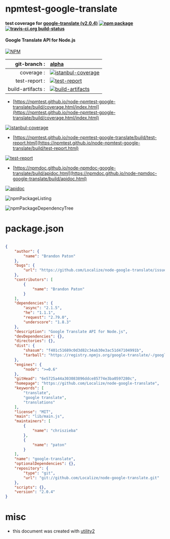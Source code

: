 # npmtest-google-translate

#### test coverage for  [google-translate (v2.0.4)](https://github.com/Localize/node-google-translate)  [![npm package](https://img.shields.io/npm/v/npmtest-google-translate.svg?style=flat-square)](https://www.npmjs.org/package/npmtest-google-translate) [![travis-ci.org build-status](https://api.travis-ci.org/npmtest/node-npmtest-google-translate.svg)](https://travis-ci.org/npmtest/node-npmtest-google-translate)

#### Google Translate API for Node.js

[![NPM](https://nodei.co/npm/google-translate.png?downloads=true&downloadRank=true&stars=true)](https://www.npmjs.com/package/google-translate)

| git-branch : | [alpha](https://github.com/npmtest/node-npmtest-google-translate/tree/alpha)|
|--:|:--|
| coverage : | [![istanbul-coverage](https://npmtest.github.io/node-npmtest-google-translate/build/coverage.badge.svg)](https://npmtest.github.io/node-npmtest-google-translate/build/coverage.html/index.html)|
| test-report : | [![test-report](https://npmtest.github.io/node-npmtest-google-translate/build/test-report.badge.svg)](https://npmtest.github.io/node-npmtest-google-translate/build/test-report.html)|
| build-artifacts : | [![build-artifacts](https://npmtest.github.io/node-npmtest-google-translate/glyphicons_144_folder_open.png)](https://github.com/npmtest/node-npmtest-google-translate/tree/gh-pages/build)|

- [https://npmtest.github.io/node-npmtest-google-translate/build/coverage.html/index.html](https://npmtest.github.io/node-npmtest-google-translate/build/coverage.html/index.html)

[![istanbul-coverage](https://npmtest.github.io/node-npmtest-google-translate/build/screenCapture.buildCi.browser.%252Ftmp%252Fbuild%252Fcoverage.lib.html.png)](https://npmtest.github.io/node-npmtest-google-translate/build/coverage.html/index.html)

- [https://npmtest.github.io/node-npmtest-google-translate/build/test-report.html](https://npmtest.github.io/node-npmtest-google-translate/build/test-report.html)

[![test-report](https://npmtest.github.io/node-npmtest-google-translate/build/screenCapture.buildCi.browser.%252Ftmp%252Fbuild%252Ftest-report.html.png)](https://npmtest.github.io/node-npmtest-google-translate/build/test-report.html)

- [https://npmdoc.github.io/node-npmdoc-google-translate/build/apidoc.html](https://npmdoc.github.io/node-npmdoc-google-translate/build/apidoc.html)

[![apidoc](https://npmdoc.github.io/node-npmdoc-google-translate/build/screenCapture.buildCi.browser.%252Ftmp%252Fbuild%252Fapidoc.html.png)](https://npmdoc.github.io/node-npmdoc-google-translate/build/apidoc.html)

![npmPackageListing](https://npmtest.github.io/node-npmtest-google-translate/build/screenCapture.npmPackageListing.svg)

![npmPackageDependencyTree](https://npmtest.github.io/node-npmtest-google-translate/build/screenCapture.npmPackageDependencyTree.svg)



# package.json

```json

{
    "author": {
        "name": "Brandon Paton"
    },
    "bugs": {
        "url": "https://github.com/Localize/node-google-translate/issues"
    },
    "contributors": [
        {
            "name": "Brandon Paton"
        }
    ],
    "dependencies": {
        "async": "2.1.5",
        "he": "1.1.1",
        "request": "2.79.0",
        "underscore": "1.8.3"
    },
    "description": "Google Translate API for Node.js",
    "devDependencies": {},
    "directories": {},
    "dist": {
        "shasum": "f401c51689c0d3d82c34ab30e3ac51d47104991b",
        "tarball": "https://registry.npmjs.org/google-translate/-/google-translate-2.0.4.tgz"
    },
    "engines": {
        "node": ">=0.6"
    },
    "gitHead": "6e5725a44a303083896ddce85774e3ba0597280c",
    "homepage": "https://github.com/Localize/node-google-translate",
    "keywords": [
        "translate",
        "google translate",
        "translations"
    ],
    "license": "MIT",
    "main": "lib/main.js",
    "maintainers": [
        {
            "name": "chriszieba"
        },
        {
            "name": "paton"
        }
    ],
    "name": "google-translate",
    "optionalDependencies": {},
    "repository": {
        "type": "git",
        "url": "git://github.com/Localize/node-google-translate.git"
    },
    "scripts": {},
    "version": "2.0.4"
}
```



# misc
- this document was created with [utility2](https://github.com/kaizhu256/node-utility2)
